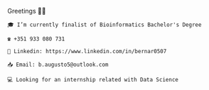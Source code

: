 Greetings 👨‍💻

    🎓 I’m currently finalist of Bioinformatics Bachelor's Degree
    
    ☎️ +351 933 080 731
    
    🔵 Linkedin: https://www.linkedin.com/in/bernar0507
    
    📥 Email: b.augusto5@outlook.com
    
    💻 Looking for an internship related with Data Science
